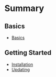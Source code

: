 # Summary

## Basics

* [Basics](/README.md)

## Getting Started

* [Installation](/Getting-Started/installation.md)
* [Updating](Getting-Started/updating.md)

